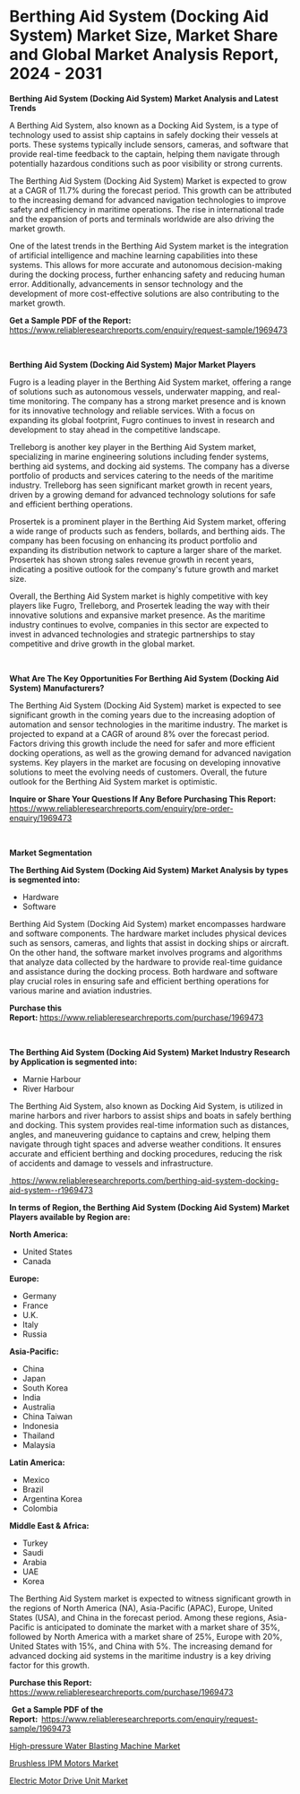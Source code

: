 <p><h1>Berthing Aid System (Docking Aid System) Market Size, Market Share and Global Market Analysis Report, 2024 - 2031</h1></p><p><strong>Berthing Aid System (Docking Aid System) Market Analysis and Latest Trends</strong></p>
<p><p>A Berthing Aid System, also known as a Docking Aid System, is a type of technology used to assist ship captains in safely docking their vessels at ports. These systems typically include sensors, cameras, and software that provide real-time feedback to the captain, helping them navigate through potentially hazardous conditions such as poor visibility or strong currents.</p><p>The Berthing Aid System (Docking Aid System) Market is expected to grow at a CAGR of 11.7% during the forecast period. This growth can be attributed to the increasing demand for advanced navigation technologies to improve safety and efficiency in maritime operations. The rise in international trade and the expansion of ports and terminals worldwide are also driving the market growth.</p><p>One of the latest trends in the Berthing Aid System market is the integration of artificial intelligence and machine learning capabilities into these systems. This allows for more accurate and autonomous decision-making during the docking process, further enhancing safety and reducing human error. Additionally, advancements in sensor technology and the development of more cost-effective solutions are also contributing to the market growth.</p></p>
<p><strong>Get a Sample PDF of the Report:&nbsp;</strong> <a href="https://www.reliableresearchreports.com/enquiry/request-sample/1969473">https://www.reliableresearchreports.com/enquiry/request-sample/1969473</a></p>
<p>&nbsp;</p>
<p><strong>Berthing Aid System (Docking Aid System) Major Market Players</strong></p>
<p><p>Fugro is a leading player in the Berthing Aid System market, offering a range of solutions such as autonomous vessels, underwater mapping, and real-time monitoring. The company has a strong market presence and is known for its innovative technology and reliable services. With a focus on expanding its global footprint, Fugro continues to invest in research and development to stay ahead in the competitive landscape.</p><p>Trelleborg is another key player in the Berthing Aid System market, specializing in marine engineering solutions including fender systems, berthing aid systems, and docking aid systems. The company has a diverse portfolio of products and services catering to the needs of the maritime industry. Trelleborg has seen significant market growth in recent years, driven by a growing demand for advanced technology solutions for safe and efficient berthing operations.</p><p>Prosertek is a prominent player in the Berthing Aid System market, offering a wide range of products such as fenders, bollards, and berthing aids. The company has been focusing on enhancing its product portfolio and expanding its distribution network to capture a larger share of the market. Prosertek has shown strong sales revenue growth in recent years, indicating a positive outlook for the company's future growth and market size.</p><p>Overall, the Berthing Aid System market is highly competitive with key players like Fugro, Trelleborg, and Prosertek leading the way with their innovative solutions and expansive market presence. As the maritime industry continues to evolve, companies in this sector are expected to invest in advanced technologies and strategic partnerships to stay competitive and drive growth in the global market.</p></p>
<p>&nbsp;</p>
<p><strong>What Are The Key Opportunities For Berthing Aid System (Docking Aid System) Manufacturers?</strong></p>
<p><p>The Berthing Aid System (Docking Aid System) market is expected to see significant growth in the coming years due to the increasing adoption of automation and sensor technologies in the maritime industry. The market is projected to expand at a CAGR of around 8% over the forecast period. Factors driving this growth include the need for safer and more efficient docking operations, as well as the growing demand for advanced navigation systems. Key players in the market are focusing on developing innovative solutions to meet the evolving needs of customers. Overall, the future outlook for the Berthing Aid System market is optimistic.</p></p>
<p><strong>Inquire or Share Your Questions If Any Before Purchasing This Report:</strong> <a href="https://www.reliableresearchreports.com/enquiry/pre-order-enquiry/1969473">https://www.reliableresearchreports.com/enquiry/pre-order-enquiry/1969473</a></p>
<p>&nbsp;</p>
<p><strong>Market Segmentation</strong></p>
<p><strong>The Berthing Aid System (Docking Aid System) Market Analysis by types is segmented into:</strong></p>
<p><ul><li>Hardware</li><li>Software</li></ul></p>
<p><p>Berthing Aid System (Docking Aid System) market encompasses hardware and software components. The hardware market includes physical devices such as sensors, cameras, and lights that assist in docking ships or aircraft. On the other hand, the software market involves programs and algorithms that analyze data collected by the hardware to provide real-time guidance and assistance during the docking process. Both hardware and software play crucial roles in ensuring safe and efficient berthing operations for various marine and aviation industries.</p></p>
<p><strong>Purchase this Report:&nbsp;</strong><a href="https://www.reliableresearchreports.com/purchase/1969473">https://www.reliableresearchreports.com/purchase/1969473</a></p>
<p>&nbsp;</p>
<p><strong>The Berthing Aid System (Docking Aid System) Market Industry Research by Application is segmented into:</strong></p>
<p><ul><li>Marnie Harbour</li><li>River Harbour</li></ul></p>
<p><p>The Berthing Aid System, also known as Docking Aid System, is utilized in marine harbors and river harbors to assist ships and boats in safely berthing and docking. This system provides real-time information such as distances, angles, and maneuvering guidance to captains and crew, helping them navigate through tight spaces and adverse weather conditions. It ensures accurate and efficient berthing and docking procedures, reducing the risk of accidents and damage to vessels and infrastructure.</p></p>
<p><a href="https://www.reliableresearchreports.com/berthing-aid-system-docking-aid-system--r1969473">&nbsp;https://www.reliableresearchreports.com/berthing-aid-system-docking-aid-system--r1969473</a></p>
<p><strong>In terms of Region, the Berthing Aid System (Docking Aid System) Market Players available by Region are:</strong></p>
<p>
    <p> <strong> North America: </strong>
        <ul>
            <li>United States</li>
            <li>Canada</li>
        </ul>
        </p> 
    <p> <strong> Europe: </strong>
        <ul>
            <li>Germany</li>
            <li>France</li>
            <li>U.K.</li>
            <li>Italy</li>
            <li>Russia</li>
        </ul>
        </p> 
    <p> <strong> Asia-Pacific: </strong>
        <ul>
            <li>China</li>
            <li>Japan</li>
            <li>South Korea</li>
            <li>India</li>
            <li>Australia</li>
            <li>China Taiwan</li>
            <li>Indonesia</li>
            <li>Thailand</li>
            <li>Malaysia</li>
        </ul>
        </p> 
    <p> <strong> Latin America: </strong>
        <ul>
            <li>Mexico</li>
            <li>Brazil</li>
            <li>Argentina Korea</li>
            <li>Colombia</li>
        </ul>
        </p> 
    <p> <strong> Middle East & Africa: </strong>
        <ul>
            <li>Turkey</li>
            <li>Saudi</li>
            <li>Arabia</li>
            <li>UAE</li>
            <li>Korea</li>
        </ul>
    </p>
    </p>
<p><p>The Berthing Aid System market is expected to witness significant growth in the regions of North America (NA), Asia-Pacific (APAC), Europe, United States (USA), and China in the forecast period. Among these regions, Asia-Pacific is anticipated to dominate the market with a market share of 35%, followed by North America with a market share of 25%, Europe with 20%, United States with 15%, and China with 5%. The increasing demand for advanced docking aid systems in the maritime industry is a key driving factor for this growth.</p></p>
<p><strong>Purchase this Report: </strong><a href="https://www.reliableresearchreports.com/purchase/1969473">https://www.reliableresearchreports.com/purchase/1969473</a></p>
<p>&nbsp;<strong>Get a Sample PDF of the Report:&nbsp;&nbsp;</strong><a href="https://www.reliableresearchreports.com/enquiry/request-sample/1969473">https://www.reliableresearchreports.com/enquiry/request-sample/1969473</a></p>
<p><strong></strong></p>
<p><p><a href="https://www.linkedin.com/pulse/high-pressure-water-blasting-machine-market-share-amp-analysis-pgiwe?trackingId=5g1EP0ifmStFhPCBLegL8A%3D%3D">High-pressure Water Blasting Machine Market</a></p><p><a href="https://www.linkedin.com/pulse/brushless-ipm-motors-market-research-report-includes-analysis-6yjne?trackingId=4jIn5zZ%2FgMGbQoxE3skRAw%3D%3D">Brushless IPM Motors Market</a></p><p><a href="https://www.linkedin.com/pulse/comprehensive-analysis-global-electric-motor-drive-unit-market-gfoze?trackingId=Y7vP8o3qBb4umKYpMHz7IQ%3D%3D">Electric Motor Drive Unit Market</a></p></p>